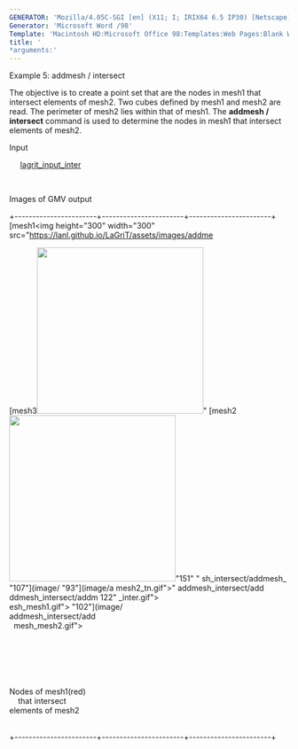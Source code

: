 ```yaml
---
GENERATOR: 'Mozilla/4.05C-SGI [en] (X11; I; IRIX64 6.5 IP30) [Netscape]'
Generator: 'Microsoft Word /98'
Template: 'Macintosh HD:Microsoft Office 98:Templates:Web Pages:Blank Web Page'
title: '
*arguments:'
---
```


 Example 5: addmesh / intersect

  The objective is to create a point set that are the nodes in mesh1
  that intersect elements of mesh2.
  Two cubes defined by mesh1 and mesh2 are read. The perimeter of
  mesh2 lies within that of mesh1. The **addmesh / intersect** command
  is used to determine the nodes in mesh1 that intersect elements of
  mesh2.

 Input

      [lagrit\_input\_inter](../lagrit_input_inter)

  

 Images of GMV output

+-----------------------+-----------------------+-----------------------+
 [mesh1<img height="300" width="300" src="https://lanl.github.io/LaGriT/assets/images/addme  <div align="left">     [mesh3<img height="300" width="300" src="https://lanl.github.io/LaGriT/assets/images/addme 
 sh_intersect/addmesh_                         sh_intersect/add_inte 
 mesh1_tn.gif">"  [mesh2<img height="300" width="300" src="https://lanl.github.io/LaGriT/assets/images/addme  r_tn.gif">"151" 
 "                   sh_intersect/addmesh_  "107"](image/ 
 "93"](image/a  mesh2_tn.gif">"  addmesh_intersect/add 
 ddmesh_intersect/addm  122"                   _inter.gif">           
 esh_mesh1.gif">         "102"](image/                        
                        addmesh_intersect/add                        
                        mesh_mesh2.gif">                              
                                                                     
                                                                     
                                                                     
                                                                     
                                                                     
                                                                     
                                               Nodes of mesh1(red)   
                                               that intersect        
                                               elements of mesh2     
                                                                     

                                                               
+-----------------------+-----------------------+-----------------------+
